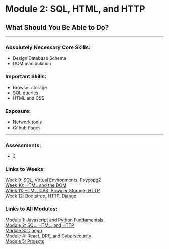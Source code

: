 # Module 2: SQL, HTML, and HTTP


## What Should You Be Able to Do?
----
### Absolutely Necessary Core Skills:
- Design Database Schema
- DOM manipulation

### Important Skills:
- Browser storage
- SQL queries
- HTML and CSS

### Exposure:
- Network tools
- Github Pages
----

### Assessments:
- 3


### Links to Weeks:
[Week 9: SQL, Virtual Environments, Psycopg2](https://github.com/deltaplatoonew/curriculum/tree/master/Module-2--SQL-HTML-HTTP/wk-09--SQL-Psycopg)<br/>
[Week 10: HTML and the DOM](https://github.com/deltaplatoonew/curriculum/tree/master/Module-2--SQL-HTML-HTTP/wk-10--HTML-DOM)<br/>
[Week 11: HTML, CSS, Browser Storage, HTTP](https://github.com/deltaplatoonew/curriculum/tree/master/Module-2--SQL-HTML-HTTP/wk-11--HTML-CSS-Storage-HTTP)<br/>
[Week 12: Bootstrap, HTTP, Django](https://github.com/deltaplatoonew/curriculum/tree/master/Module-2--SQL-HTML-HTTP/wk-12--Bootstrap-HTTP-Django)<br/>



### Links to All Modules:
[Module 1: Javascript and Python Fundamentals](https://github.com/deltaplatoonew/curriculum/tree/master/Module-1--Javascript-and-Python-Fundamentals)<br/>
[Module 2: SQL, HTML, and HTTP](https://github.com/deltaplatoonew/curriculum/tree/master/Module-2--SQL-HTML-HTTP)<br/>
[Module 3: Django](https://github.com/deltaplatoonew/curriculum/tree/master/Module-3--Django)<br/>
[Module 4: React, DRF, and Cybersecurity](https://github.com/deltaplatoonew/curriculum/tree/master/Module-4--React-DRF-Cybersecurity)<br/>
[Module 5: Projects](https://github.com/deltaplatoonew/curriculum/tree/master/Module-5--Projects)<br/>

